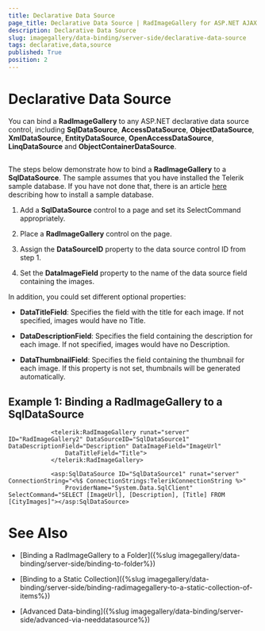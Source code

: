 ```yaml
---
title: Declarative Data Source
page_title: Declarative Data Source | RadImageGallery for ASP.NET AJAX Documentation
description: Declarative Data Source
slug: imagegallery/data-binding/server-side/declarative-data-source
tags: declarative,data,source
published: True
position: 2
---
```


# Declarative Data Source



You can bind a **RadImageGallery** to any ASP.NET declarative data source control, including **SqlDataSource**, **AccessDataSource**, **ObjectDataSource**, **XmlDataSource**, **EntityDataSource**, **OpenAccessDataSource**, **LinqDataSource** and **ObjectContainerDataSource**.

## 

The steps below demonstrate how to bind a **RadImageGallery** to a **SqlDataSource**. The sample assumes that you have installed the Telerik sample database. If you have not done that, there is an article [here](http://msdn.microsoft.com/en-us/library/8b6y4c7s.aspx) describing how to install a sample database.

1. Add a **SqlDataSource** control to a page and set its SelectCommand appropriately.

1. Place a **RadImageGallery** control on the page.

1. Assign the **DataSourceID** property to the data source control ID from step 1.

1. Set the **DataImageField** property to the name of the data source field containing the images.

In addition, you could set different optional properties:

* **DataTitleField**: Specifies the field with the title for each image. If not specified, images would have no Title.

* **DataDescriptionField**: Specifies the field containing the description for each image. If not specified, images would have no Description.

* **DataThumbnailField**: Specifies the field containing the thumbnail for each image. If this property is not set, thumbnails will be generated automatically.

## Example 1: Binding a RadImageGallery to a SqlDataSource

````ASPNET
	        <telerik:RadImageGallery runat="server" ID="RadImageGallery2" DataSourceID="SqlDataSource1" DataDescriptionField="Description" DataImageField="ImageUrl"
	            DataTitleField="Title">
	        </telerik:RadImageGallery>
	
	        <asp:SqlDataSource ID="SqlDataSource1" runat="server" ConnectionString="<%$ ConnectionStrings:TelerikConnectionString %>" 
	            ProviderName="System.Data.SqlClient" SelectCommand="SELECT [ImageUrl], [Description], [Title] FROM [CityImages]"></asp:SqlDataSource>
````





# See Also

 * [Binding a RadImageGallery to a Folder]({%slug imagegallery/data-binding/server-side/binding-to-folder%})

 * [Binding to a Static Collection]({%slug imagegallery/data-binding/server-side/binding-radimagegallery-to-a-static-collection-of-items%})

 * [Advanced Data-binding]({%slug imagegallery/data-binding/server-side/advanced-via-needdatasource%})

